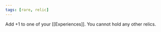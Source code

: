 ```yaml
---
tags: [rare, relic]
---
```

Add +1 to one of your [[Experiences]]. You cannot hold any other relics.
